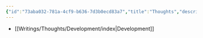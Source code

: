```yaml
---
{"id":"73aba032-781a-4cf9-b636-7d3b0ecd83a7","title":"Thoughts","description":"Thoughts Overview.","publish":true,"tags":["Thoughts"],"date_created":"Saturday, May 11th 2024, 10:10:36 pm","date_modified":"Thursday, October 3rd 2024, 10:49:43 pm","editing_lock":true,"live_preview":true,"cssclasses":["mado-heading"],"path":"Writings/Thoughts/index.md","permalink":"/writings/thoughts/index/","PassFrontmatter":true}
---
```



- [[Writings/Thoughts/Development/index\|Development]]



